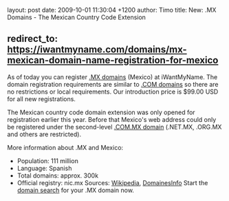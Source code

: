 layout: post
date: 2009-10-01 11:30:04 +1200
author: Timo
title: New: .MX Domains - The Mexican Country Code Extension


redirect_to: https://iwantmyname.com/domains/mx-mexican-domain-name-registration-for-mexico
----

As of today you can register [.MX domains](https://iwantmyname.com/domains/mx-mexican-domain-name-registration-for-mexico) (Mexico) at iWantMyName. The domain registration requirements are similar to [.COM domains](https://iwantmyname.com/domains/com-domain-name-registration-for-commercial) so there are no restrictions or local requirements. Our introduction price is $99.00 USD for all new registrations.

The Mexican country code domain extension was only opened for registration earlier this year. Before that Mexico's web address could only be registered under the second-level [.COM.MX domain](https://iwantmyname.com/domains/com.mx-mexican-domain-name-registration-for-mexico) (.NET.MX, .ORG.MX and others are restricted).

More information about .MX and Mexico:

*   Population: 111 million
*   Language: Spanish
*   Total domains: approx. 300k
*   Official registry: nic.mx
Sources: [Wikipedia](http://en.wikipedia.org/wiki/Mexico), [DomainesInfo](http://archived.link/http://domainesinfo.fr/statistiques.php)
Start the [domain search](https://iwantmyname.com) for your .MX domain now.
